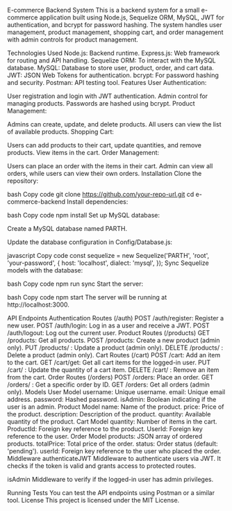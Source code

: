 E-commerce Backend System
This is a backend system for a small e-commerce application built using Node.js, Sequelize ORM, MySQL, JWT for authentication, and bcrypt for password hashing. The system handles user management, product management, shopping cart, and order management with admin controls for product management.

Technologies Used
Node.js: Backend runtime.
Express.js: Web framework for routing and API handling.
Sequelize ORM: To interact with the MySQL database.
MySQL: Database to store user, product, order, and cart data.
JWT: JSON Web Tokens for authentication.
bcrypt: For password hashing and security.
Postman: API testing tool.
Features
User Authentication:

User registration and login with JWT authentication.
Admin control for managing products.
Passwords are hashed using bcrypt.
Product Management:

Admins can create, update, and delete products.
All users can view the list of available products.
Shopping Cart:

Users can add products to their cart, update quantities, and remove products.
View items in the cart.
Order Management:

Users can place an order with the items in their cart.
Admin can view all orders, while users can view their own orders.
Installation
Clone the repository:

bash
Copy code
git clone https://github.com/your-repo-url.git
cd e-commerce-backend
Install dependencies:

bash
Copy code
npm install
Set up MySQL database:

Create a MySQL database named PARTH.

Update the database configuration in Config/Database.js:

javascript
Copy code
const sequelize = new Sequelize('PARTH', 'root', 'your-password', {
  host: 'localhost',
  dialect: 'mysql',
});
Sync Sequelize models with the database:

bash
Copy code
npm run sync
Start the server:

bash
Copy code
npm start
The server will be running at http://localhost:3000.

API Endpoints
Authentication Routes (/auth)
POST /auth/register: Register a new user.
POST /auth/login: Log in as a user and receive a JWT.
POST /auth/logout: Log out the current user.
Product Routes (/products)
GET /products: Get all products.
POST /products: Create a new product (admin only).
PUT /products/
: Update a product (admin only).
DELETE /products/
: Delete a product (admin only).
Cart Routes (/cart)
POST /cart: Add an item to the cart.
GET /cart/get: Get all cart items for the logged-in user.
PUT /cart/
: Update the quantity of a cart item.
DELETE /cart/
: Remove an item from the cart.
Order Routes (/orders)
POST /orders: Place an order.
GET /orders/
: Get a specific order by ID.
GET /orders: Get all orders (admin only).
Models
User Model
username: Unique username.
email: Unique email address.
password: Hashed password.
isAdmin: Boolean indicating if the user is an admin.
Product Model
name: Name of the product.
price: Price of the product.
description: Description of the product.
quantity: Available quantity of the product.
Cart Model
quantity: Number of items in the cart.
ProductId: Foreign key reference to the product.
UserId: Foreign key reference to the user.
Order Model
products: JSON array of ordered products.
totalPrice: Total price of the order.
status: Order status (default: 'pending').
userId: Foreign key reference to the user who placed the order.
Middleware
authenticateJWT
Middleware to authenticate users via JWT. It checks if the token is valid and grants access to protected routes.

isAdmin
Middleware to verify if the logged-in user has admin privileges.

Running Tests
You can test the API endpoints using Postman or a similar tool.
License
This project is licensed under the MIT License.
